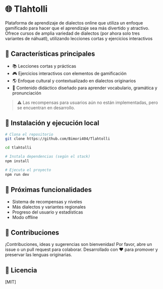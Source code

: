 # 🌐 Tlahtolli

Plataforma de aprendizaje de dialectos online que utiliza un enfoque gamificado para hacer que el aprendizaje sea más divertido y atractivo. Ofrece cursos de  amplia variedad de dialectos (por ahora solo tres variantes de náhuatl), utilizando lecciones cortas y ejercicios interactivos

## 🎯 Características principales

- 📚 Lecciones cortas y prácticas
- 🎮 Ejercicios interactivos con elementos de gamificación
- 🌎 Enfoque cultural y contextualizado en dialectos originarios
- 🔡 Contenido didáctico diseñado para aprender vocabulario, gramática y pronunciación

> ⚠️ Las recompensas para usuarios aún no están implementadas, pero se encuentran en desarrollo.

## 🚀 Instalación y ejecución local

```bash
# Clona el repositorio
git clone https://github.com/Bimori404/Tlahtolli

cd tlahtolli

# Instala dependencias (según el stack)
npm install 

# Ejecuta el proyecto
npm run dev 
```

## 🧩 Próximas funcionalidades

- Sistema de recompensas y niveles
- Más dialectos y variantes regionales
- Progreso del usuario y estadísticas
- Modo offline

## 🤝 Contribuciones

¡Contribuciones, ideas y sugerencias son bienvenidas! Por favor, abre un issue o un pull request para colaborar.
Desarrollado con ❤️ para promover y preservar las lenguas originarias.

## 📜 Licencia

[MIT]
